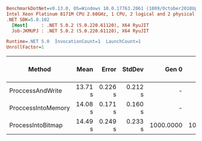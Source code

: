 ``` ini

BenchmarkDotNet=v0.13.0, OS=Windows 10.0.17763.2061 (1809/October2018Update/Redstone5)
Intel Xeon Platinum 8171M CPU 2.60GHz, 1 CPU, 2 logical and 2 physical cores
.NET SDK=5.0.102
  [Host]     : .NET 5.0.2 (5.0.220.61120), X64 RyuJIT
  Job-JKMUPJ : .NET 5.0.2 (5.0.220.61120), X64 RyuJIT

Runtime=.NET 5.0  InvocationCount=1  LaunchCount=1  
UnrollFactor=1  

```
|             Method |    Mean |   Error |  StdDev |     Gen 0 |     Gen 1 |     Gen 2 |     Allocated | Allocated native memory | Native memory leak |
|------------------- |--------:|--------:|--------:|----------:|----------:|----------:|--------------:|------------------------:|-------------------:|
|   ProccessAndWrite | 13.71 s | 0.226 s | 0.212 s |         - |         - |         - |         136 B |           523,310,031 B |                  - |
| ProccessIntoMemory | 14.08 s | 0.171 s | 0.160 s |         - |         - |         - | 153,475,616 B |           676,752,948 B |                  - |
|  ProcessIntoBitmap | 14.49 s | 0.249 s | 0.233 s | 1000.0000 | 1000.0000 | 1000.0000 | 306,949,408 B |           676,754,892 B |                  - |
